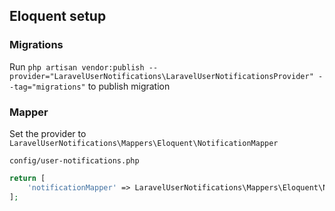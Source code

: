 ## Eloquent setup

### Migrations

Run `php artisan vendor:publish --provider="LaravelUserNotifications\LaravelUserNotificationsProvider" --tag="migrations"` to publish migration

### Mapper

Set the provider to `LaravelUserNotifications\Mappers\Eloquent\NotificationMapper`

`config/user-notifications.php`
```php
return [
    'notificationMapper' => LaravelUserNotifications\Mappers\Eloquent\NotificationMapper::class,
];
```